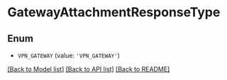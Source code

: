 # GatewayAttachmentResponseType


## Enum

* `VPN_GATEWAY` (value: `'VPN_GATEWAY'`)

[[Back to Model list]](../README.md#documentation-for-models) [[Back to API list]](../README.md#documentation-for-api-endpoints) [[Back to README]](../README.md)



